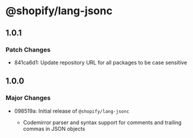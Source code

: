 # @shopify/lang-jsonc

## 1.0.1

### Patch Changes

- 841ca6d1: Update repository URL for all packages to be case sensitive

## 1.0.0

### Major Changes

- 098519a: Initial release of `@shopify/lang-jsonc`

  - Codemirror parser and syntax support for comments and trailing commas in JSON objects
